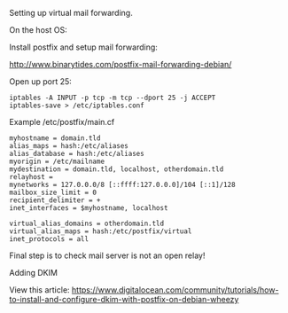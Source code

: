 Setting up virtual mail forwarding.

On the host OS:

Install postfix and setup mail forwarding:

http://www.binarytides.com/postfix-mail-forwarding-debian/

Open up port 25:

```
iptables -A INPUT -p tcp -m tcp --dport 25 -j ACCEPT
iptables-save > /etc/iptables.conf
```

Example /etc/postfix/main.cf

```
myhostname = domain.tld
alias_maps = hash:/etc/aliases
alias_database = hash:/etc/aliases
myorigin = /etc/mailname
mydestination = domain.tld, localhost, otherdomain.tld
relayhost = 
mynetworks = 127.0.0.0/8 [::ffff:127.0.0.0]/104 [::1]/128
mailbox_size_limit = 0
recipient_delimiter = +
inet_interfaces = $myhostname, localhost

virtual_alias_domains = otherdomain.tld
virtual_alias_maps = hash:/etc/postfix/virtual
inet_protocols = all
```

Final step is to check mail server is not an open relay!

Adding DKIM

View this article: https://www.digitalocean.com/community/tutorials/how-to-install-and-configure-dkim-with-postfix-on-debian-wheezy

